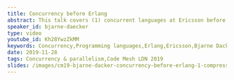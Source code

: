 ```yaml
---
title: Concurrency before Erlang
abstract: This talk covers (1) concurrent languages at Ericsson before Erlang, (2) imperative concurrent languages Modula, Chill and Ada (the last two large international efforts), (3) start of the Computer Science Lab at Ericsson and experimentation with language paradigms, and (4) the prototyping that led up to Erlang.
speaker_id: bjarne-daecker
type: video
youtube_id: Kh28YwzZkMM
keywords: Concurrency,Programming languages,Erlang,Ericsson,Bjarne Dacker,Modula,Chill,Ada
date: 2019-11-28
tags: Concurrency & parallelism,Code Mesh LDN 2019
slides: /images/cm19-bjarne-dacker-concurrency-before-erlang-1-compressed.pdf
---
```


